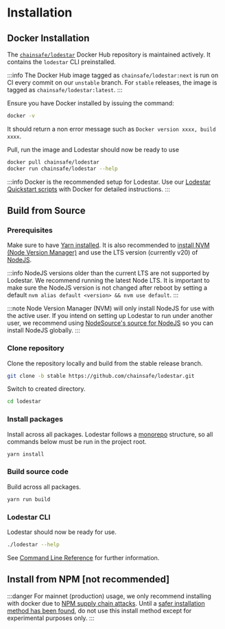 # Installation

## Docker Installation

The [`chainsafe/lodestar`](https://hub.docker.com/r/chainsafe/lodestar) Docker Hub repository is maintained actively. It contains the `lodestar` CLI preinstalled.

:::info
The Docker Hub image tagged as `chainsafe/lodestar:next` is run on CI every commit on our `unstable` branch.
For `stable` releases, the image is tagged as `chainsafe/lodestar:latest`.
:::

Ensure you have Docker installed by issuing the command:

```bash
docker -v
```

It should return a non error message such as `Docker version xxxx, build xxxx`.

Pull, run the image and Lodestar should now be ready to use

```bash
docker pull chainsafe/lodestar
docker run chainsafe/lodestar --help
```

:::info
Docker is the recommended setup for Lodestar. Use our [Lodestar Quickstart scripts](https://github.com/ChainSafe/lodestar-quickstart) with Docker for detailed instructions.
:::

## Build from Source

### Prerequisites

Make sure to have [Yarn installed](https://classic.yarnpkg.com/en/docs/install). It is also recommended to [install NVM (Node Version Manager)](https://github.com/nvm-sh/nvm) and use the LTS version (currently v20) of [NodeJS](https://nodejs.org/en/).

:::info
NodeJS versions older than the current LTS are not supported by Lodestar. We recommend running the latest Node LTS.
It is important to make sure the NodeJS version is not changed after reboot by setting a default `nvm alias default <version> && nvm use default`.
:::

:::note
Node Version Manager (NVM) will only install NodeJS for use with the active user. If you intend on setting up Lodestar to run under another user, we recommend using [NodeSource's source for NodeJS](https://github.com/nodesource/distributions/blob/master/README.md#installation-instructions) so you can install NodeJS globally.
:::

### Clone repository

Clone the repository locally and build from the stable release branch.

```bash
git clone -b stable https://github.com/chainsafe/lodestar.git
```

Switch to created directory.

```bash
cd lodestar
```

### Install packages

Install across all packages. Lodestar follows a [monorepo](https://github.com/lerna/lerna) structure, so all commands below must be run in the project root.

```bash
yarn install
```

### Build source code

Build across all packages.

```bash
yarn run build
```

### Lodestar CLI

Lodestar should now be ready for use.

```bash
./lodestar --help
```

See [Command Line Reference](./../reference/cli.md) for further information.

## Install from NPM [not recommended]

:::danger
For mainnet (production) usage, we only recommend installing with docker due to [NPM supply chain attacks](https://hackaday.com/2021/10/22/supply-chain-attack-npm-library-used-by-facebook-and-others-was-compromised/). Until a [safer installation method has been found](https://github.com/ChainSafe/lodestar/issues/3596), do not use this install method except for experimental purposes only.
:::
